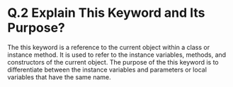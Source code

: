 # Q.2 Explain This Keyword and Its Purpose?

The this keyword is a reference to the current object within a class or instance method. It is used to refer to the instance variables, methods, and constructors of the current object. The purpose of the this keyword is to differentiate between the instance variables and parameters or local variables that have the same name.
